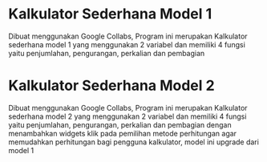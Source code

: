 # Kalkulator Sederhana Model 1
Dibuat menggunakan Google Collabs, Program ini merupakan Kalkulator sederhana model 1 yang menggunakan 2 variabel dan memiliki 4 fungsi yaitu penjumlahan, pengurangan, perkalian dan pembagian

# Kalkulator Sederhana Model 2
Dibuat menggunakan Google Collabs, Program ini merupakan Kalkulator sederhana model 2 yang menggunakan 2 variabel dan memiliki 4 fungsi yaitu penjumlahan, pengurangan, perkalian dan pembagian dengan menambahkan widgets klik pada pemilihan metode perhitungan agar memudahkan perhitungan bagi pengguna kalkulator, model ini upgrade dari model 1
